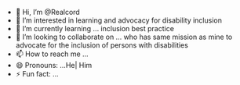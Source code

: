 - 👋 Hi, I’m @Realcord
- 👀 I’m interested in learning and advocacy for disability inclusion
- 🌱 I’m currently learning ... inclusion best practice
- 💞️ I’m looking to collaborate on ... who has same mission as mine to advocate for the inclusion of persons with disabilities
- 📫 How to reach me ...
- 😄 Pronouns: ...He| Him
- ⚡ Fun fact: ...

<!---
Realcord24/Realcord24 is a ✨ special ✨ repository because its `README.md` (this file) appears on your GitHub profile.
You can click the Preview link to take a look at your changes.
--->

